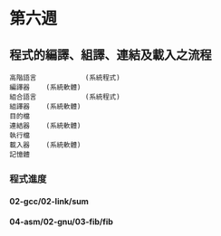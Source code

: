# 第六週
## 程式的編譯、組譯、連結及載入之流程
```
高階語言            (系統程式)
編譯器    (系統軟體)
組合語言            (系統程式)
組譯器    (系統軟體)
目的檔
連結器    (系統軟體)
執行檔
載入器    (系統軟體)
記憶體
```
### 程式進度
#### 02-gcc/02-link/sum
#### 04-asm/02-gnu/03-fib/fib

